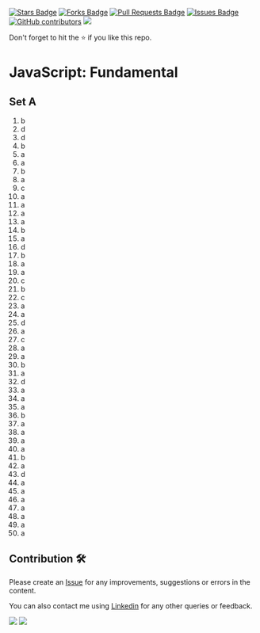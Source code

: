 <a href="https://github.com/drshahizan/learn-php/stargazers"><img src="https://img.shields.io/github/stars/drshahizan/learn-php" alt="Stars Badge"/></a>
<a href="https://github.com/drshahizan/learn-php/network/members"><img src="https://img.shields.io/github/forks/drshahizan/learn-php" alt="Forks Badge"/></a>
<a href="https://github.com/drshahizan/learn-php/pulls"><img src="https://img.shields.io/github/issues-pr/drshahizan/learn-php" alt="Pull Requests Badge"/></a>
<a href="https://github.com/drshahizan/learn-php/issues"><img src="https://img.shields.io/github/issues/drshahizan/learn-php" alt="Issues Badge"/></a>
<a href="https://github.com/drshahizan/learn-php/graphs/contributors"><img alt="GitHub contributors" src="https://img.shields.io/github/contributors/drshahizan/learn-php?color=2b9348"></a>
![](https://visitor-badge.glitch.me/badge?page_id=drshahizan/learn-php)

Don't forget to hit the :star: if you like this repo.

# JavaScript: Fundamental

## Set A
1. b
2. d 
3. d 
4. b 
5. a 
6. a 
7. b 
8. a 
9. c 
10. a
11. a
12. a
13. a
14. b
15. a
16. d
17. b
18. a
19. a
20. c
21. b
22. c
23. a
24. a
25. d
26. a
27. c
28. a
29. a
30. b
31. a
32. d
33. a
34. a
35. a
36. b
37. a
38. a
39. a
40. a
41. b
42. a
43. d
44. a
45. a
46. a
47. a
48. a
49. a
50. a

## Contribution 🛠️
Please create an [Issue](https://github.com/drshahizan/learn-php/issues) for any improvements, suggestions or errors in the content.

You can also contact me using [Linkedin](https://www.linkedin.com/in/drshahizan/) for any other queries or feedback.

![](https://komarev.com/ghpvc/?username=drshahizan&label=Views&color=0e75b6&style=flat)
![](https://hit.yhype.me/github/profile?user_id=81284918)


